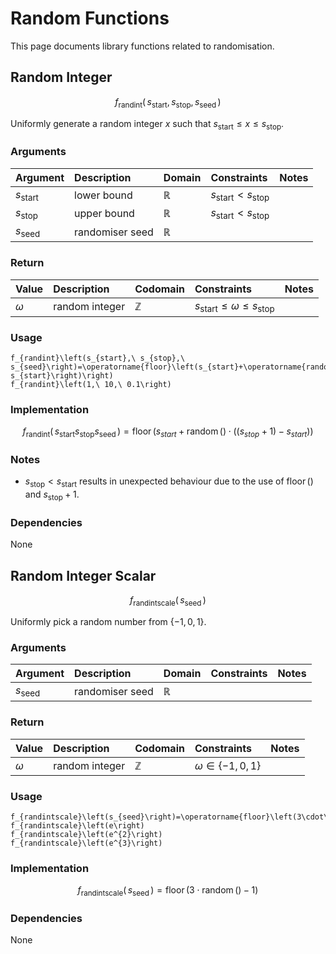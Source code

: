 # Random Functions
<!-- #SQUARK live!
| dest = desmos/library/functions/random
| title = Random Functions
| index = desmos / library / functions
| update = 2025 August 24
-->

This page documents library functions related to randomisation.


## Random Integer

```math
f_\text{randint} \left(\,
  s_\text{start},
  s_\text{stop},
  s_\text{seed}
\,\right)
```

Uniformly generate a random integer $x$ such that $s_\text{start} \leq x \leq s_\text{stop}$.

### Arguments
| Argument | Description | Domain | Constraints | Notes |
| :------- | :---------- | :----- | :---------- | :---- |
| $s_\text{start}$ | lower bound | $\mathbb{R}$ | $s_\text{start} < s_\text{stop}$ | |
| $s_\text{stop}$ | upper bound | $\mathbb{R}$ | $s_\text{start} < s_\text{stop}$ | |
| $s_\text{seed}$ | randomiser seed | $\mathbb{R}$ | | |

### Return
| Value | Description | Codomain | Constraints | Notes |
| :---- | :---------- | :------- | :---------- | :---- |
| $\omega$ | random integer | $\mathbb{Z}$ | $s_\text{start} \leq \omega \leq s_\text{stop}$ | |

### Usage
```desmos
f_{randint}\left(s_{start},\ s_{stop},\ s_{seed}\right)=\operatorname{floor}\left(s_{start}+\operatorname{random}\left(\right)\cdot\left(\left(s_{stop}+1\right)-s_{start}\right)\right)
f_{randint}\left(1,\ 10,\ 0.1\right)
```

### Implementation
```math
f_\text{randint} \left(\,
  s_\text{start}
  s_\text{stop}
  s_\text{seed}
\,\right)
=
\operatorname{floor}\left(
  s_{start}+\operatorname{random}\left(\right)\cdot\left(\left(s_{stop}+1\right)-s_{start}\right)
\right)
```

### Notes
- $s_\text{stop} < s_\text{start}$ results in unexpected behaviour due to the use of $\operatorname{floor}()$ and $s_\text{stop} + 1$.

### Dependencies
None


## Random Integer Scalar

```math
f_\text{randintscale} \left(\,
  s_\text{seed}
\,\right)
```

Uniformly pick a random number from $\{ -1, 0, 1 \}$.

### Arguments
| Argument | Description | Domain | Constraints | Notes |
| :------- | :---------- | :----- | :---------- | :---- |
| $s_\text{seed}$ | randomiser seed | $\mathbb{R}$ | | |

### Return
| Value | Description | Codomain | Constraints | Notes |
| :---- | :---------- | :------- | :---------- | :---- |
| $\omega$ | random integer | $\mathbb{Z}$ | $\omega \in \{ -1, 0, 1 \}$ | |

### Usage
```desmos
f_{randintscale}\left(s_{seed}\right)=\operatorname{floor}\left(3\cdot\operatorname{random}\left(\right)-1\right)
f_{randintscale}\left(e\right)
f_{randintscale}\left(e^{2}\right)
f_{randintscale}\left(e^{3}\right)
```

### Implementation
```math
f_\text{randintscale} \left(\,
  s_\text{seed}
\,\right)
=
\operatorname{floor}\left(
  3\cdot\operatorname{random}\left(\right)-1
\right)
```

### Dependencies
None
